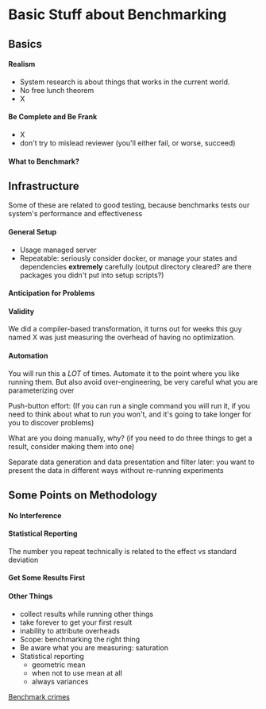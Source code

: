 # Basic Stuff about Benchmarking

## Basics
#### Realism
- System research is about things that works in the current world.
- No free lunch theorem
- X

#### Be Complete and Be Frank
- X
- don't try to mislead reviewer (you'll either fail, or worse, succeed)

#### What to Benchmark?


## Infrastructure
Some of these are related to good testing, because benchmarks tests our system's performance and effectiveness

#### General Setup
- Usage managed server
- Repeatable: seriously consider docker, or manage your states and dependencies **extremely** carefully (output directory cleared? are there packages you didn't put into setup scripts?)


#### Anticipation for Problems

#### Validity
We did a compiler-based transformation, it turns out for weeks this guy named X was just measuring the overhead of having no optimization.
#### Automation
You will run this a *LOT* of times. Automate it to the point where you like running them.
But also avoid over-engineering, be very careful what you are parameterizing over

Push-button effort: (If you can run a single command you will run it, if you need to think about what to run you won't, and it's going to take longer for you to discover problems)

What are you doing manually, why? (if you need to do three things to get a result, consider making them into one)

Separate data generation and data presentation and filter later: you want to present the data in different ways without re-running experiments

## Some Points on Methodology

#### No Interference

#### Statistical Reporting
The number you repeat technically is related to the effect vs standard deviation

#### Get Some Results First

#### Other Things

- collect results while running other things
- take forever to get your first result
- inability to attribute overheads
- Scope: benchmarking the right thing
- Be aware what you are measuring: saturation
- Statistical reporting
  - geometric mean
  - when not to use mean at all
  - always variances

[Benchmark crimes](https://gernot-heiser.org/benchmarking-crimes.html)

